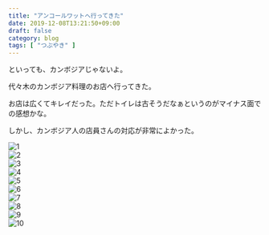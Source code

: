 ```yaml
---
title: "アンコールワットへ行ってきた"
date: 2019-12-08T13:21:50+09:00
draft: false
category: blog
tags: [ "つぶやき" ]
---
```

といっても、カンボジアじゃないよ。  

<!--more-->

代々木のカンボジア料理のお店へ行ってきた。  

お店は広くてキレイだった。ただトイレは古そうだなぁというのがマイナス面での感想かな。  

しかし、カンボジア人の店員さんの対応が非常によかった。  

![1](img/1.jpg)  
![2](img/2.jpg)  
![3](img/3.jpg)  
![4](img/4.jpg)  
![5](img/5.jpg)  
![6](img/6.jpg)  
![7](img/7.jpg)  
![8](img/8.jpg)  
![9](img/9.jpg)  
![10](img/10.jpg)  


